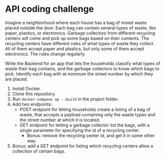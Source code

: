 # API coding challenge

Imagine a neighborhood where each house has a bag of mixed waste placed outside the door. Each bag can contain several types of waste, like paper, plastics, or electronics. Garbage collectors from different recycling centers will come and pick up some bags based on their contents. The recycling centers have different rules of what types of waste they collect. All of them accept paper and plastics, but only some of them accept electronics. The rules change regularly.

Write the Backend for an app that lets the households classify what types of waste their bag contains, and the garbage collectors to know which bags to pick. Identify each bag with at minimum the street number by which they are placed.

1. Install Docker.
2. Clone this repository.
3. Run `docker-compose up --build` in the project folder.
4. Add two endpoints:
   - POST endpoint for letting households create a listing of a bag of waste, that accepts a payload containing only the waste types and the street number at which it is located.
   - GET endpoint for letting a garbage collector list the bags, with a single parameter for specifying the id of a recycling center.
     - Bonus: remove the recycling center id, and get it in some other way.
5. Bonus: add a GET endpoint for listing which recycling centers allow a collection of certain bags.
